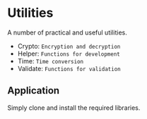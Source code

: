 # Utilities

A number of practical and useful utilities.
* Crypto: `Encryption and decryption`
* Helper: `Functions for development`
* Time: `Time conversion`
* Validate: `Functions for validation`

## Application

Simply clone and install the required libraries.
